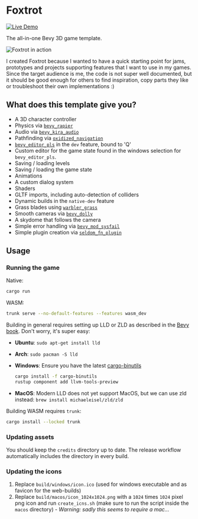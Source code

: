 # Foxtrot
[![Live Demo](https://img.shields.io/badge/live%20demo-v0.1.11-blue)](https://janhohenheim.github.io/foxtrot/)

The all-in-one Bevy 3D game template.  


![Foxtrot in action](https://media.giphy.com/media/NKBVjKZewDfttXSx56/giphy.gif)

I created Foxtrot because I wanted to have a quick starting point for jams, prototypes and projects supporting features
that I want to use in my games. Since the target audience is me, the code is not super well documented, but it should 
be good enough for others to find inspiration, copy parts they like or troubleshoot their own implementations :)
 

## What does this template give you?
- A 3D character controller
- Physics via [`bevy_rapier`](https://crates.io/crates/bevy_rapier)
- Audio via [`bevy_kira_audio`](https://crates.io/crates/bevy_kira_audio)
- Pathfinding via [`oxidized_navigation`](https://crates.io/crates/oxidized_navigation)
- [`bevy_editor_pls`](https://crates.io/crates/bevy_editor_pls) in the `dev` feature, bound to 'Q'
- Custom editor for the game state found in the windows selection for `bevy_editor_pls`.
- Saving / loading levels
- Saving / loading the game state
- Animations
- A custom dialog system
- Shaders
- GLTF imports, including auto-detection of colliders
- Dynamic builds in the `native-dev` feature
- Grass blades using [`warbler_grass`](https://crates.io/crates/warbler_grass)
- Smooth cameras via [`bevy_dolly`](https://github.com/BlackPhlox/bevy_dolly)
- A skydome that follows the camera
- Simple error handling via [`bevy_mod_sysfail`](https://crates.io/crates/bevy_mod_sysfail)
- Simple plugin creation via [`seldom_fn_plugin`](https://crates.io/crates/seldom_fn_plugin)

## Usage

### Running the game
Native:
```bash
cargo run
```
WASM:
```bash
trunk serve --no-default-features --features wasm_dev
```

Building in general requires setting up LLD or ZLD as described in the [Bevy book](https://bevyengine.org/learn/book/getting-started/setup/#enable-fast-compiles-optional).
Don't worry, it's super easy:
- **Ubuntu**: `sudo apt-get install lld`
- **Arch**: `sudo pacman -S lld`
- **Windows**: Ensure you have the latest [cargo-binutils](https://github.com/rust-embedded/cargo-binutils)

    ```sh
    cargo install -f cargo-binutils
    rustup component add llvm-tools-preview
    ```

- **MacOS**: Modern LLD does not yet support MacOS, but we can use zld instead: `brew install michaeleisel/zld/zld`

Building WASM requires `trunk`:

```bash
cargo install --locked trunk
```

### Updating assets

You should keep the `credits` directory up to date. The release workflow automatically includes the directory in every build.

### Updating the icons
 1. Replace `build/windows/icon.ico` (used for windows executable and as favicon for the web-builds)
 2. Replace `build/macos/icon_1024x1024.png` with a `1024` times `1024` pixel png icon and run `create_icns.sh` (make sure to run the script inside the `macos` directory) - _Warning: sadly this seems to require a mac..._


